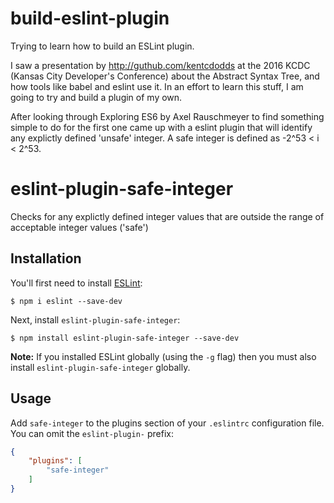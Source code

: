 # build-eslint-plugin
Trying to learn how to build an ESLint plugin.

I saw a presentation by http://guthub.com/kentcdodds at the 2016 KCDC (Kansas City Developer's Conference) about the Abstract Syntax Tree, and how tools like babel and eslint use it.  In an effort to learn this stuff, I am going to try and build a plugin of my own.

After looking through Exploring ES6 by Axel Rauschmeyer to find something simple to do for the first one came up with a eslint plugin that will identify any explictly defined 'unsafe' integer.  A safe integer is defined as -2^53 < i < 2^53.

# eslint-plugin-safe-integer

Checks for any explictly defined integer values that are outside the range of acceptable integer values (&#39;safe&#39;)

## Installation

You'll first need to install [ESLint](http://eslint.org):

```
$ npm i eslint --save-dev
```

Next, install `eslint-plugin-safe-integer`:

```
$ npm install eslint-plugin-safe-integer --save-dev
```

**Note:** If you installed ESLint globally (using the `-g` flag) then you must also install `eslint-plugin-safe-integer` globally.

## Usage

Add `safe-integer` to the plugins section of your `.eslintrc` configuration file. You can omit the `eslint-plugin-` prefix:

```json
{
    "plugins": [
        "safe-integer"
    ]
}
```


